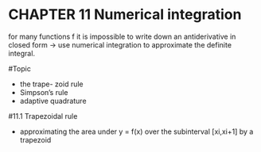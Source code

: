 CHAPTER 11 Numerical integration
=====


for many functions f it is impossible to write down an antiderivative in closed form -> use numerical integration to approximate the definite integral.

#Topic
- the trape- zoid rule
- Simpson’s rule
- adaptive quadrature

#11.1 Trapezoidal rule- approximating the area under y = f(x) over the subinterval [xi,xi+1] by a trapezoid

